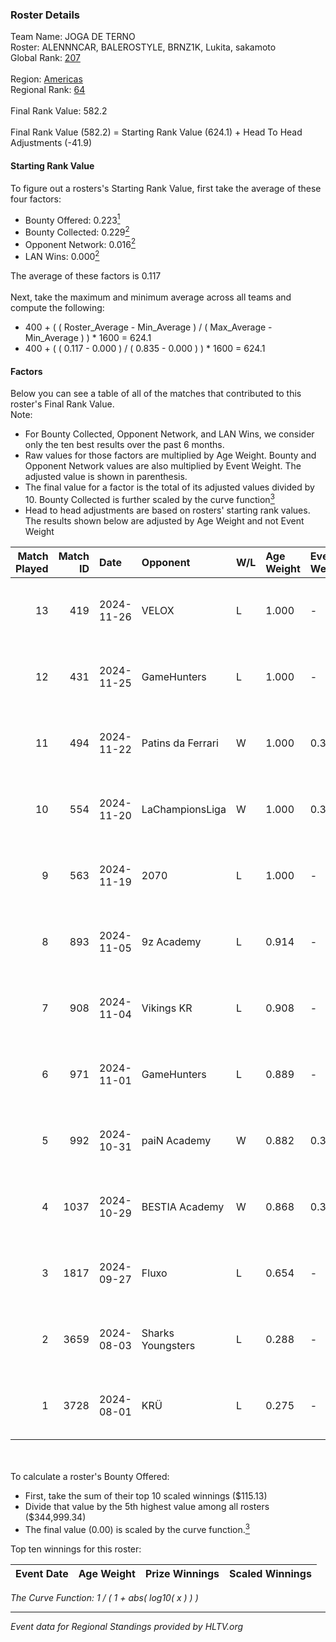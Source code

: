### Roster Details<br />
Team Name: JOGA DE TERNO<br />
Roster: ALENNNCAR, BALEROSTYLE, BRNZ1K, Lukita, sakamoto<br />
Global Rank: [207](../../standings_global_2024_12_18.md)<br />
<br />
Region: [Americas]( ../../standings_americas_2024_12_18.md)<br />
Regional Rank: [64]( ../../standings_americas_2024_12_18.md)<br />
<br />
Final Rank Value:  582.2<br />
<br />
Final Rank Value (582.2) = Starting Rank Value (624.1) + Head To Head Adjustments (-41.9)<br />

#### Starting Rank Value<br />
To figure out a rosters's Starting Rank Value, first take the average of these four factors:<br />
- Bounty Offered: 0.223[<sup>1</sup>](#table2)
- Bounty Collected: 0.229[<sup>2</sup>](#table1)
- Opponent Network: 0.016[<sup>2</sup>](#table1)
- LAN Wins: 0.000[<sup>2</sup>](#table1)

The average of these factors is 0.117<br />
<br />
Next, take the maximum and minimum average across all teams and compute the following:<br />
- 400 + ( ( Roster_Average - Min_Average ) / ( Max_Average - Min_Average ) ) * 1600 = 624.1
- 400 + ( ( 0.117 - 0.000 ) / ( 0.835 - 0.000 ) ) * 1600 = 624.1


#### Factors<br />
Below you can see a table of all of the matches that contributed to this roster's Final Rank Value.<br />
Note:<br />

- For Bounty Collected, Opponent Network, and LAN Wins, we consider only the ten best results over the past 6 months.
- Raw values for those factors are multiplied by Age Weight. Bounty and Opponent Network values are also multiplied by Event Weight. The adjusted value is shown in parenthesis.
- The final value for a factor is the total of its adjusted values divided by 10. Bounty Collected is further scaled by the curve function[<sup>3</sup>](#curveFunction)
- Head to head adjustments are based on rosters' starting rank values. The results shown below are adjusted by Age Weight and not Event Weight
<span id="table1"></span><br />


| Match Played | Match ID | Date       | Opponent          | W/L | Age Weight | Event Weight | Bounty Collected | Opponent Network | LAN Wins  | H2H Adj. | Roster                                           |
| -: | -: | :- | :- | :- | :- | :- | :- | :- | :- | -: | :- |
|           13 |      419 | 2024-11-26 | VELOX             | L   | 1.000      | -            | -                | -                | -         |   -17.43 | ALENNNCAR, BALEROSTYLE, BRNZ1K, Lukita, sakamoto |
|           12 |      431 | 2024-11-25 | GameHunters       | L   | 1.000      | -            | -                | -                | -         |   -10.63 | ALENNNCAR, BALEROSTYLE, BRNZ1K, Lukita, sakamoto |
|           11 |      494 | 2024-11-22 | Patins da Ferrari | W   | 1.000      | 0.371        | 0.003 (0.001)    | 0.206 (0.076)    | 0 (0.000) |    17.73 | ALENNNCAR, BALEROSTYLE, BRNZ1K, Lukita, sakamoto |
|           10 |      554 | 2024-11-20 | LaChampionsLiga   | W   | 1.000      | 0.371        | 0.008 (0.003)    | 0.119 (0.044)    | 0 (0.000) |    15.10 | ALENNNCAR, BALEROSTYLE, BRNZ1K, Lukita, sakamoto |
|            9 |      563 | 2024-11-19 | 2070              | L   | 1.000      | -            | -                | -                | -         |   -13.37 | ALENNNCAR, BALEROSTYLE, BRNZ1K, Lukita, sakamoto |
|            8 |      893 | 2024-11-05 | 9z Academy        | L   | 0.914      | -            | -                | -                | -         |   -17.23 | BRNZ1K, lealziNho, Lukita, sakamoto, swarmyzz    |
|            7 |      908 | 2024-11-04 | Vikings KR        | L   | 0.908      | -            | -                | -                | -         |    -9.00 | BRNZ1K, lealziNho, Lukita, sakamoto, swarmyzz    |
|            6 |      971 | 2024-11-01 | GameHunters       | L   | 0.889      | -            | -                | -                | -         |   -11.23 | BRNZ1K, lealziNho, Lukita, sakamoto, swarmyzz    |
|            5 |      992 | 2024-10-31 | paiN Academy      | W   | 0.882      | 0.371        | 0.000 (0.000)    | 0.119 (0.039)    | 0 (0.000) |     6.35 | BRNZ1K, lealziNho, Lukita, sakamoto, swarmyzz    |
|            4 |     1037 | 2024-10-29 | BESTIA Academy    | W   | 0.868      | 0.371        | 0.000 (0.000)    | 0.000 (0.000)    | 0 (0.000) |     6.14 | BRNZ1K, lealziNho, Lukita, sakamoto, swarmyzz    |
|            3 |     1817 | 2024-09-27 | Fluxo             | L   | 0.654      | -            | -                | -                | -         |    -1.41 | BRNZ1K, lealziNho, Lukita, sakamoto, swarmyzz    |
|            2 |     3659 | 2024-08-03 | Sharks Youngsters | L   | 0.288      | -            | -                | -                | -         |    -4.61 | BRNZ1K, lealziNho, Lukita, sakamoto, swarmyzz    |
|            1 |     3728 | 2024-08-01 | KRÜ               | L   | 0.275      | -            | -                | -                | -         |    -2.29 | BRNZ1K, lealziNho, Lukita, sakamoto, swarmyzz    |

<br />
<span id="table2"></span><br />
To calculate a roster's Bounty Offered:<br />

- First, take the sum of their top 10 scaled winnings ($115.13)
- Divide that value by the 5th highest value among all rosters ($344,999.34)
- The final value (0.00) is scaled by the curve function.[<sup>3</sup>](#curveFunction)

Top ten winnings for this roster:<br />

| Event Date | Age Weight | Prize Winnings | Scaled Winnings |
| :- | -: | :- | :- |


<span id="curveFunction"></span>_The Curve Function: 1 / ( 1 + abs( log10( x ) ) )_<br />

---
_Event data for Regional Standings provided by HLTV.org_<br />

